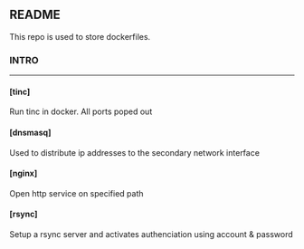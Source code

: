 ## README

This repo is used to store dockerfiles.

### INTRO
-------------------------
#### [tinc]
Run tinc in docker. All ports poped out

#### [dnsmasq]
Used to distribute ip addresses to the secondary network interface

#### [nginx]
Open http service on specified path

#### [rsync]
Setup a rsync server and activates authenciation using account & password
